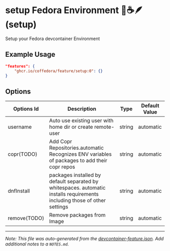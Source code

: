 # setup Fedora Environment 🧊☕️🪶 (setup)

Setup your Fedora devcontainer Environment

## Example Usage

```json
"features": {
    "ghcr.io/coffedora/feature/setup:0": {}
}
```

## Options

| Options Id | Description | Type | Default Value |
|-----|-----|-----|-----|
| username | Auto use existing user with home dir or create remote-user | string | automatic |
| copr(TODO) | Add Copr Repositories.automatic Recognizes ENV variables of packages to add their copr repos | string | automatic |
| dnfInstall | packages installed by default separated by whitespaces. automatic installs requirements including those of other settings  | string | automatic |
| remove(TODO) | Remove packages from Image | string | automatic |



---

_Note: This file was auto-generated from the [devcontainer-feature.json](https://github.com/coffedora/feature/blob/main/src/setup/devcontainer-feature.json).  Add additional notes to a `NOTES.md`._

